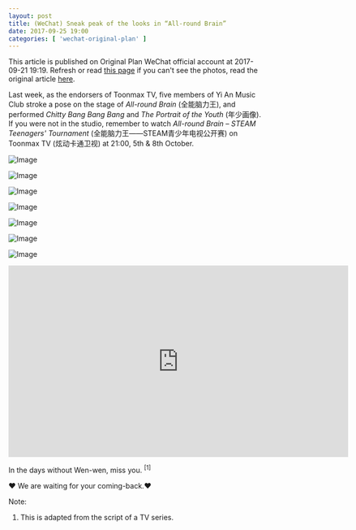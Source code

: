 ```yaml
---
layout: post
title: (WeChat) Sneak peak of the looks in “All-round Brain”
date: 2017-09-25 19:00
categories: [ 'wechat-original-plan' ]
---
```


This article is published on Original Plan WeChat official account at 2017-09-21 19:19. Refresh or read [this page](https://github.com/Quadrifolium/originalplan/blob/gh-pages/_posts/WeChat/2017-09-25-WeChat-Original-Plan.md) if you can't see the photos, read the original article [here](https://mp.weixin.qq.com/s/OWz9dYrJD_hlxh9cBVoDTA).

<!-- more -->

Last week, as the endorsers of Toonmax TV, five members of Yi An Music Club stroke a pose on the stage of *All-round Brain* (全能脑力王), and performed *Chitty Bang Bang Bang* and *The Portrait of the Youth* (年少画像). If you were not in the studio, remember to watch *All-round Brain – STEAM Teenagers' Tournament* (全能脑力王——STEAM青少年电视公开赛) on Toonmax TV (炫动卡通卫视) at 21:00, 5th & 8th October.

![Image](https://mmbiz.qpic.cn/mmbiz_jpg/XOMVurd7hjSmllQT6wM2z7UnnYpa9uq6dqdfvb2n9VFOzVVkTgID0tkxEbY9we5jRFibLN0PrRRVBLBky4dPvbA/640)

![Image](https://mmbiz.qpic.cn/mmbiz_jpg/XOMVurd7hjSmllQT6wM2z7UnnYpa9uq6AdUJlqOqF9mmlWPDxUtPiaRbEqyor1sn6Mxdgnxx2oS1JwDhcAvbIjA/640)

![Image](https://mmbiz.qpic.cn/mmbiz_jpg/XOMVurd7hjSmllQT6wM2z7UnnYpa9uq636p5ficyicvze1UwphGiaOOJImEhGZq0K2HHCwGPo3PJd45dSoueEpkrA/640)

![Image](https://mmbiz.qpic.cn/mmbiz_jpg/XOMVurd7hjSmllQT6wM2z7UnnYpa9uq6oeXickzM1dtpxwlc56DW0Ry9lHsCSXw0sRicl4su7lFkjLT5lgVxQQxA/640)

![Image](https://mmbiz.qpic.cn/mmbiz_jpg/XOMVurd7hjSmllQT6wM2z7UnnYpa9uq6ia2P4gUFXS76jrS8BgL3zUqxElzySFFJIzR9HSvyVvxibkoHvvpYR0DA/640)

![Image](https://mmbiz.qpic.cn/mmbiz_jpg/XOMVurd7hjSmllQT6wM2z7UnnYpa9uq6oianQ6Kuoebfuhiczf7sxXV0Ng1GrEPbrqVqnH6U1CYlttO7ibcicqQl8Q/640)

![Image](https://mmbiz.qpic.cn/mmbiz_jpg/XOMVurd7hjSmllQT6wM2z7UnnYpa9uq62QWqHEM3EcejAK2TLreMcnwkuVL8ZYoiaicVvFKYqkpkIg2kbXtJXNww/640)

<iframe class="video_iframe" data-vidtype="2" allowfullscreen="" data-ratio="1.7647058823529411" data-w="480" data-src="https://v.qq.com/iframe/player.html?vid=a0552ann3be&amp;width=670&amp;height=376.875&amp;auto=0" style="display: block; width: 670px !important; height: 376.875px !important; overflow: hidden;" data-vh="376.875" data-vw="670" src="https://v.qq.com/iframe/player.html?vid=a0552ann3be&amp;width=670&amp;height=376.875&amp;auto=0" scrolling="no" width="670" height="376.875" frameborder="0"></iframe>

In the days without Wen-wen, miss you. <sup>[1]</sup>

❤ We are waiting for your coming-back.❤

Note:
1. This is adapted from the script of a TV series.
